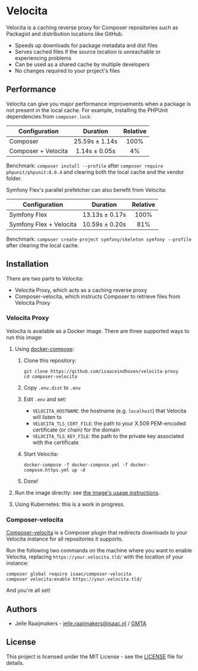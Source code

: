 # Velocita

Velocita is a caching reverse proxy for Composer repositories such as Packagist and distribution locations like GitHub.

* Speeds up downloads for package metadata and dist files
* Serves cached files if the source location is unreachable or experiencing problems
* Can be used as a shared cache by multiple developers
* No changes required to your project's files

## Performance

Velocita can give you major performance improvements when a package is not present in the local cache. For example,
installing the PHPUnit dependencies from `composer.lock`:

| Configuration       | Duration       | Relative |
| ------------------- |:--------------:|:--------:|
| Composer            | 25.59s ± 1.14s |   100%   |
| Composer + Velocita | 1.14s ± 0.05s  |    4%    |

Benchmark: `composer install --profile` after `composer require phpunit/phpunit:8.0.4` and clearing both the local cache
and the vendor folder.

Symfony Flex's parallel prefetcher can also benefit from Velocita:

| Configuration           | Duration       | Relative |
| ----------------------- |:--------------:|:--------:|
| Symfony Flex            | 13.13s ± 0.17s |   100%   |
| Symfony Flex + Velocita | 10.59s ± 0.20s |    81%   |

Benchmark: `composer create-project symfony/skeleton symfony --profile` after clearing the local cache.

## Installation

There are two parts to Velocita:

* Velocita Proxy, which acts as a caching reverse proxy
* Composer-velocita, which instructs Composer to retrieve files from Velocita Proxy

### Velocita Proxy

Velocita is available as a Docker image. There are three supported ways to run this image:

1. Using [docker-compose](https://docs.docker.com/compose/):

    1. Clone this repository:

        ```
        git clone https://github.com/isaaceindhoven/velocita-proxy
        cd composer-velocita
        ```

    2. Copy `.env.dist` to `.env`
    3. Edit `.env` and set:

        * `VELOCITA_HOSTNAME`: the hostname (e.g. `localhost`) that Velocita will listen to
        * `VELOCITA_TLS_CERT_FILE`: the path to your X.509 PEM-encoded certificate (or chain) for the domain
        * `VELOCITA_TLS_KEY_FILE`: the path to the private key associated with the certificate

    4. Start Velocita:

        ```
        docker-compose -f docker-compose.yml -f docker-compose.https.yml up -d
        ```

    5. Done!

2. Run the image directly: see [the image's usage instructions](proxy/README.md).

3. Using Kubernetes: this is a work in progress.

### Composer-velocita

[Composer-velocita](https://github.com/isaaceindhoven/composer-velocita) is a Composer plugin that redirects downloads
to your Velocita instance for all repositories it supports.

Run the following two commands on the machine where you want to enable Velocita, replacing
`https://your.velocita.tld/` with the location of your instance:

```
composer global require isaac/composer-velocita
composer velocita:enable https://your.velocita.tld/
```

And you're all set!

## Authors

* Jelle Raaijmakers - [jelle.raaijmakers@isaac.nl](mailto:jelle.raaijmakers@isaac.nl) / [GMTA](https://github.com/GMTA)

## License

This project is licensed under the MIT License - see the [LICENSE](LICENSE) file for details.
